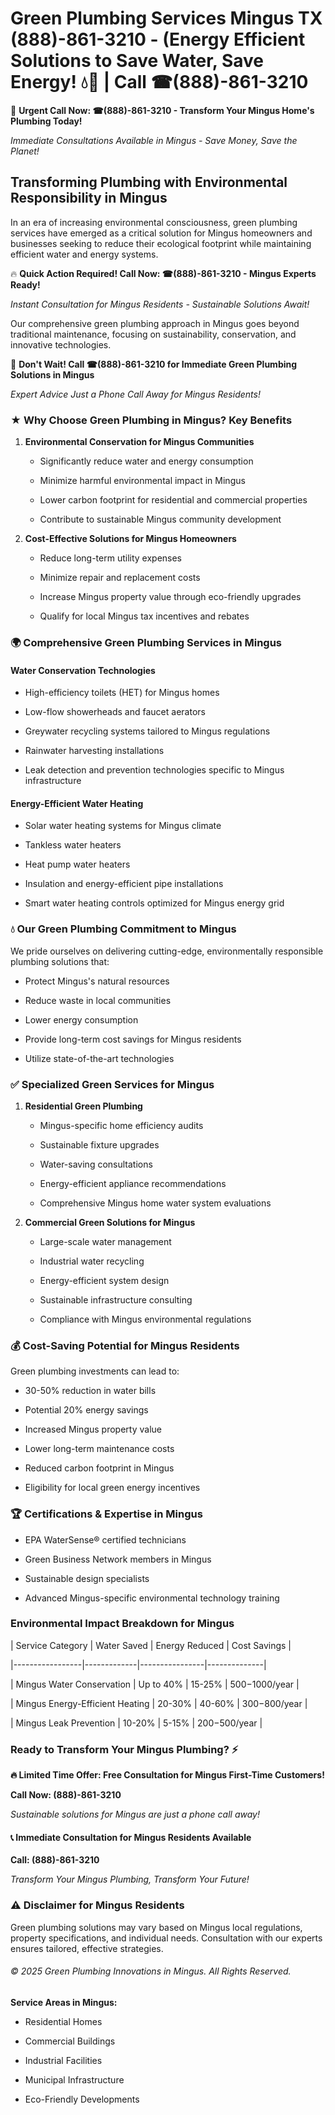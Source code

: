 # Green Plumbing Services Mingus TX (888)-861-3210 - (Energy Efficient Solutions to Save Water, Save Energy! 💧🌿 | Call ☎(888)-861-3210

🚨 **Urgent Call Now: ☎(888)-861-3210 - Transform Your Mingus Home's Plumbing Today!**
*Immediate Consultations Available in Mingus - Save Money, Save the Planet!*

## Transforming Plumbing with Environmental Responsibility in Mingus

In an era of increasing environmental consciousness, green plumbing services have emerged as a critical solution for Mingus homeowners and businesses seeking to reduce their ecological footprint while maintaining efficient water and energy systems. 

🔥 **Quick Action Required! Call Now: ☎(888)-861-3210 - Mingus Experts Ready!**
*Instant Consultation for Mingus Residents - Sustainable Solutions Await!*

Our comprehensive green plumbing approach in Mingus goes beyond traditional maintenance, focusing on sustainability, conservation, and innovative technologies.

🚨 **Don't Wait! Call ☎(888)-861-3210 for Immediate Green Plumbing Solutions in Mingus**
*Expert Advice Just a Phone Call Away for Mingus Residents!*

### ★ Why Choose Green Plumbing in Mingus? Key Benefits

1. **Environmental Conservation for Mingus Communities** 
   - Significantly reduce water and energy consumption
   - Minimize harmful environmental impact in Mingus
   - Lower carbon footprint for residential and commercial properties
   - Contribute to sustainable Mingus community development

2. **Cost-Effective Solutions for Mingus Homeowners** 
   - Reduce long-term utility expenses
   - Minimize repair and replacement costs
   - Increase Mingus property value through eco-friendly upgrades
   - Qualify for local Mingus tax incentives and rebates

### 🌍 Comprehensive Green Plumbing Services in Mingus

#### Water Conservation Technologies
- High-efficiency toilets (HET) for Mingus homes
- Low-flow showerheads and faucet aerators
- Greywater recycling systems tailored to Mingus regulations
- Rainwater harvesting installations
- Leak detection and prevention technologies specific to Mingus infrastructure

#### Energy-Efficient Water Heating
- Solar water heating systems for Mingus climate
- Tankless water heaters
- Heat pump water heaters
- Insulation and energy-efficient pipe installations
- Smart water heating controls optimized for Mingus energy grid

### 💧 Our Green Plumbing Commitment to Mingus

We pride ourselves on delivering cutting-edge, environmentally responsible plumbing solutions that:
- Protect Mingus's natural resources
- Reduce waste in local communities
- Lower energy consumption
- Provide long-term cost savings for Mingus residents
- Utilize state-of-the-art technologies

### ✅ Specialized Green Services for Mingus

1. **Residential Green Plumbing**
   - Mingus-specific home efficiency audits
   - Sustainable fixture upgrades
   - Water-saving consultations
   - Energy-efficient appliance recommendations
   - Comprehensive Mingus home water system evaluations

2. **Commercial Green Solutions for Mingus**
   - Large-scale water management
   - Industrial water recycling
   - Energy-efficient system design
   - Sustainable infrastructure consulting
   - Compliance with Mingus environmental regulations

### 💰 Cost-Saving Potential for Mingus Residents

Green plumbing investments can lead to:
- 30-50% reduction in water bills
- Potential 20% energy savings
- Increased Mingus property value
- Lower long-term maintenance costs
- Reduced carbon footprint in Mingus
- Eligibility for local green energy incentives

### 🏆 Certifications & Expertise in Mingus

- EPA WaterSense® certified technicians
- Green Business Network members in Mingus
- Sustainable design specialists
- Advanced Mingus-specific environmental technology training

### Environmental Impact Breakdown for Mingus

| Service Category | Water Saved | Energy Reduced | Cost Savings |
|-----------------|-------------|----------------|--------------|
| Mingus Water Conservation | Up to 40% | 15-25% | $500-$1000/year |
| Mingus Energy-Efficient Heating | 20-30% | 40-60% | $300-$800/year |
| Mingus Leak Prevention | 10-20% | 5-15% | $200-$500/year |

### Ready to Transform Your Mingus Plumbing? ⚡

**🔥 Limited Time Offer: Free Consultation for Mingus First-Time Customers!**

**Call Now: (888)-861-3210**
*Sustainable solutions for Mingus are just a phone call away!*

#### 📞 Immediate Consultation for Mingus Residents Available

**Call: (888)-861-3210**
*Transform Your Mingus Plumbing, Transform Your Future!*

### ⚠️ Disclaimer for Mingus Residents

Green plumbing solutions may vary based on Mingus local regulations, property specifications, and individual needs. Consultation with our experts ensures tailored, effective strategies.

###### © 2025 Green Plumbing Innovations in Mingus. All Rights Reserved.

**Service Areas in Mingus:** 
- Residential Homes
- Commercial Buildings
- Industrial Facilities
- Municipal Infrastructure
- Eco-Friendly Developments
